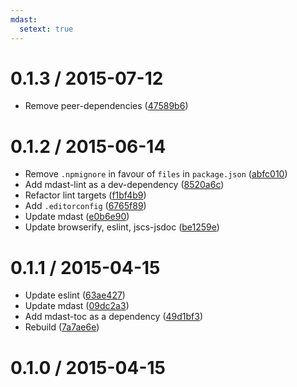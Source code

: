 ```yaml
---
mdast:
  setext: true
---
```


<!--lint disable no-multiple-toplevel-headings-->

0.1.3 / 2015-07-12
==================

*   Remove peer-dependencies ([47589b6](https://github.com/wooorm/mdast-heading/commit/47589b6))

0.1.2 / 2015-06-14
==================

*   Remove `.npmignore` in favour of `files` in `package.json` ([abfc010](https://github.com/wooorm/mdast-heading/commit/abfc010))
*   Add mdast-lint as a dev-dependency ([8520a6c](https://github.com/wooorm/mdast-heading/commit/8520a6c))
*   Refactor lint targets ([f1bf4b9](https://github.com/wooorm/mdast-heading/commit/f1bf4b9))
*   Add `.editorconfig` ([6765f89](https://github.com/wooorm/mdast-heading/commit/6765f89))
*   Update mdast ([e0b6e90](https://github.com/wooorm/mdast-heading/commit/e0b6e90))
*   Update browserify, eslint, jscs-jsdoc ([be1259e](https://github.com/wooorm/mdast-heading/commit/be1259e))

0.1.1 / 2015-04-15
==================

*   Update eslint ([63ae427](https://github.com/wooorm/mdast-heading/commit/63ae427))
*   Update mdast ([09dc2a3](https://github.com/wooorm/mdast-heading/commit/09dc2a3))
*   Add mdast-toc as a dependency ([49d1bf3](https://github.com/wooorm/mdast-heading/commit/49d1bf3))
*   Rebuild ([7a7ae6e](https://github.com/wooorm/mdast-heading/commit/7a7ae6e))

0.1.0 / 2015-04-15
==================
